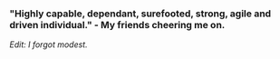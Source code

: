 ### "Highly capable, dependant, surefooted, strong, agile and driven individual." - My friends cheering me on.
_Edit: I forgot modest._


